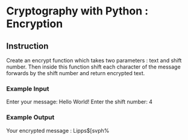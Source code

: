 # Cryptography with Python : Encryption

## Instruction
Create an encrypt function which takes two parameters : text and shift number. Then inside this function shift each character of the message forwards by the shift number and return encrypted text.

### Example Input
Enter your message: Hello World! 
Enter the shift number: 4

### Example Output
Your encrypted message : Lipps$[svph%
